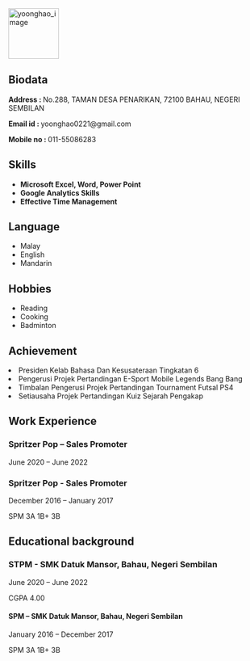 <html lang="en">

<head>
	<meta charset="UTF-8">
	<meta http-equiv="X-UA-Compatible" content="IE=edge">
	<meta name="viewport"
		content="width=device-width, initial-scale=1.0">
	<link rel="stylesheet" href="resume.css">
</head>

<body>
	<div class="full">
		<div class="left">
			<div class="image">
				<img src= "https://www.blogger.com/u/0/blog/post/edit/preview/2806128451830802635/4392993215571852152.png"
				alt="yoonghao_image"
					style="width:100px;height:100px;">
			</div>
			<div class="Biodata">
				<h2>Biodata</h2>
				<p><b>Address : </b>No.288, TAMAN DESA PENARIKAN,
72100 BAHAU, NEGERI SEMBILAN</p>
				<p><b>Email id : </b>yoonghao0221@gmail.com</p>
				<p><b>Mobile no : </b>011-55086283</p>
			</div>
			<div class="Skills">
				<h2>Skills</h2>
				<ul>
					<li><b>Microsoft Excel, Word, Power Point</b></li>
					<li><b>Google Analytics Skills</b></li>
					<li><b>Effective Time Management</b></li>
				</ul>
			</div>
			<div class="Language">
				<h2>Language</h2>
				<ul>
					<li>Malay</li>
					<li>English</li>
					<li>Mandarin</li>
				</ul>
			</div>
			<div class="Hobbies">
				<h2>Hobbies</h2>
				<ul>
					<li>Reading</li>
					<li>Cooking</li>
					<li>Badminton</li>
				</ul>
			</div>
			<div class="Achievement">
				<h2>Achievement</h2>
				<p>
					<li>Presiden Kelab Bahasa Dan Kesusateraan Tingkatan 6</li>
					<li>Pengerusi Projek Pertandingan E-Sport Mobile Legends Bang Bang</li>
					<li>Timbalan Pengerusi Projek Pertandingan Tournament Futsal PS4</li>
					<li>Setiausaha Projek Pertandingan Kuiz Sejarah Pengakap</li>
				</p>
			</div>
			<div class="Experience">
				<h2>Work Experience</h2>
				<h3>Spritzer Pop – Sales Promoter</h3>
				<p>June 2020 – June 2022</p>
				<h3>Spritzer Pop - Sales Promoter</h3>
				<p>December 2016 – January 2017</p>
				<p>SPM 3A 1B+ 3B</p>
			</div>
			<div class="Educational background">
				<h2>Educational background</h2>
				<h3>STPM - SMK Datuk Mansor, Bahau, Negeri Sembilan</h3>
					<p>June 2020 – June 2022</p>
					<p>CGPA 4.00</p>
				<h4>SPM – SMK Datuk Mansor, Bahau, Negeri Sembilan</h4>
				<p>January 2016 – December 2017</p>
				<p>SPM 3A 1B+ 3B</p>
			</div>
		</div>
	</div>
</body>

</html>
